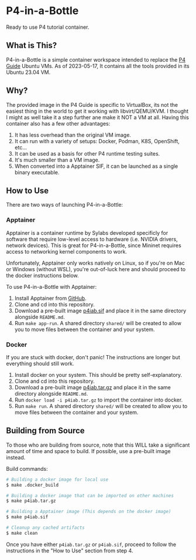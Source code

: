 P4-in-a-Bottle
==============

Ready to use P4 tutorial container.


What is This?
-------------

P4-in-a-Bottle is a simple container workspace intended to replace the
[P4 Guide](https://github.com/jafingerhut/p4-guide) Ubuntu VMs. As of
2023-05-17, It contains all the tools provided in its Ubuntu 23.04 VM.


Why?
----

The provided image in the P4 Guide is specific to VirtualBox, its not the
easiest thing in the world to get it working with libvirt/QEMU/KVM. I thought
I might as well take it a step further ane make it NOT a VM at all. Having
this container also has a few other advantages:

1. It has less overhead than the original VM image.
2. It can run with a variety of setups: Docker, Podman, K8S, OpenShift, etc...
3. It can be used as a basis for other P4 runtime testing suites.
4. It's much smaller than a VM image.
5. When converted into a Apptainer SIF, it can be launched as a single binary
   executable.

How to Use
----------

There are two ways of launching P4-in-a-Bottle:

### Apptainer

Apptainer is a container runtime by Sylabs developed specificly for software
that require low-level access to hardware (i.e. NVIDIA drivers, network
devices). This is great for P4-in-a-Bottle, since Mininet requires access to
networking kernel components to work.

Unfortunately, Apptainer only works natively on Linux, so if you're on Mac or
Windows (without WSL), you're out-of-luck here and should proceed to the docker
instructions below.

To use P4-in-a-Bottle with Apptainer:
1. Install Apptainer from [GitHub](https://github.com/apptainer/apptainer/releases).
2. Clone and cd into this repository.
3. Download a pre-built image
   [p4iab.sif](https://git.inkweaver.net/inkweaver/P4-in-a-Bottle/releases)
   and place it in the same directory alongside `README.md`.
4. Run `make app-run`. A shared directory `shared/` will be created to allow
   you to move files between the container and your system.

### Docker

If you are stuck with docker, don't panic! The instructions are longer but
everything should still work.
1. Install docker on your system. This should be pretty self-explanatory.
2. Clone and cd into this repository.
3. Download a pre-built image
   [p4iab.tar.gz](https://git.inkweaver.net/inkweaver/P4-in-a-Bottle/releases)
   and place it in the same directory alongside `README.md`.
4. Run `docker load -i p4iab.tar.gz` to import the container into docker.
5. Run `make run`. A shared directory `shared/` will be created to allow
   you to move files between the container and your system.


Building from Source
--------------------

To those who are building from source, note that this WILL take a significant
amount of time and space to build. If possible, use a pre-built image instead.

Build commands:

```bash
# Building a docker image for local use
$ make .docker_build

# Building a docker image that can be imported on other machines
$ make p4iab.tar.gz

# Building a Apptainer image (This depends on the docker image)
$ make p4iab.sif

# Cleanup any cached artifacts
$ make clean
```

Once you have either `p4iab.tar.gz` or `p4iab.sif`, proceed to follow the
instructions in the "How to Use" section from step 4.

